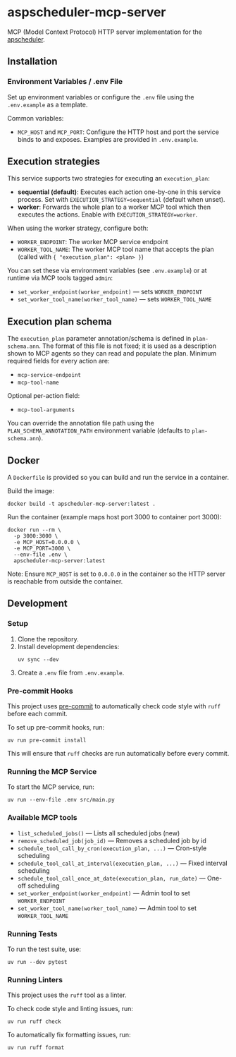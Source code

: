 # aspscheduler-mcp-server

MCP (Model Context Protocol) HTTP server implementation for the [apscheduler](https://github.com/agronholm/apscheduler).

## Installation

### Environment Variables / .env File

Set up environment variables or configure the `.env` file using the `.env.example` as a template.

Common variables:

- `MCP_HOST` and `MCP_PORT`: Configure the HTTP host and port the service binds to and exposes. Examples are provided in `.env.example`.

## Execution strategies

This service supports two strategies for executing an `execution_plan`:

- **sequential (default)**: Executes each action one-by-one in this service process. Set with `EXECUTION_STRATEGY=sequential` (default when unset).
- **worker**: Forwards the whole plan to a worker MCP tool which then executes the actions. Enable with `EXECUTION_STRATEGY=worker`.

When using the worker strategy, configure both:

- `WORKER_ENDPOINT`: The worker MCP service endpoint
- `WORKER_TOOL_NAME`: The worker MCP tool name that accepts the plan (called with `{ "execution_plan": <plan> }`)

You can set these via environment variables (see `.env.example`) or at runtime via MCP tools tagged `admin`:

- `set_worker_endpoint(worker_endpoint)` — sets `WORKER_ENDPOINT`
- `set_worker_tool_name(worker_tool_name)` — sets `WORKER_TOOL_NAME`

## Execution plan schema

The `execution_plan` parameter annotation/schema is defined in `plan-schema.ann`. The format of this file is not fixed; it is used as a description shown to MCP agents so they can read and populate the plan. Minimum required fields for every action are:

- `mcp-service-endpoint`
- `mcp-tool-name`

Optional per-action field:

- `mcp-tool-arguments`

You can override the annotation file path using the `PLAN_SCHEMA_ANNOTATION_PATH` environment variable (defaults to `plan-schema.ann`).

## Docker

A `Dockerfile` is provided so you can build and run the service in a container.

Build the image:
```
docker build -t apscheduler-mcp-server:latest .
```

Run the container (example maps host port 3000 to container port 3000):
```
docker run --rm \
  -p 3000:3000 \
  -e MCP_HOST=0.0.0.0 \
  -e MCP_PORT=3000 \
  --env-file .env \
  apscheduler-mcp-server:latest
```

Note: Ensure `MCP_HOST` is set to `0.0.0.0` in the container so the HTTP server is reachable from outside the container.

## Development

### Setup

1. Clone the repository.
2. Install development dependencies:
   ```
   uv sync --dev
   ```
3. Create a `.env` file from `.env.example`.

### Pre-commit Hooks

This project uses [pre-commit](https://pre-commit.com/) to automatically check code style with `ruff` before each commit.

To set up pre-commit hooks, run:
```
uv run pre-commit install
```

This will ensure that `ruff` checks are run automatically before every commit.

### Running the MCP Service

To start the MCP service, run:
```
uv run --env-file .env src/main.py
```

### Available MCP tools

- `list_scheduled_jobs()` — Lists all scheduled jobs (new)
- `remove_scheduled_job(job_id)` — Removes a scheduled job by id
- `schedule_tool_call_by_cron(execution_plan, ...)` — Cron-style scheduling
- `schedule_tool_call_at_interval(execution_plan, ...)` — Fixed interval scheduling
- `schedule_tool_call_once_at_date(execution_plan, run_date)` — One-off scheduling
- `set_worker_endpoint(worker_endpoint)` — Admin tool to set `WORKER_ENDPOINT`
- `set_worker_tool_name(worker_tool_name)` — Admin tool to set `WORKER_TOOL_NAME`

### Running Tests

To run the test suite, use:
```
uv run --dev pytest
```

### Running Linters

This project uses the `ruff` tool as a linter.

To check code style and linting issues, run:
```
uv run ruff check
```

To automatically fix formatting issues, run:
```
uv run ruff format
```
